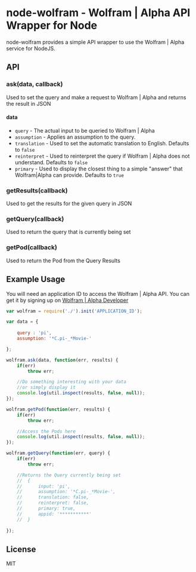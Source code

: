 node-wolfram - Wolfram | Alpha API Wrapper for Node
=================================================

node-wolfram provides a simple API wrapper to use the Wolfram | Alpha service for NodeJS.

API
---

### ask(data, callback) 

Used to set the query and make a request to Wolfram | Alpha and returns the result in JSON

#### data

* `query` - The actual input to be queried to Wolfram | Alpha
* `assumption` - Applies an assumption to the query.
* `translation` - Used to set the automatic translation to English. Defaults to `false`
* `reinterpret` - Used to reinterpret the query if Wolfram | Alpha does not understand. Defaults to `false`
* `primary` - Used to display the closest thing to a simple "answer" that Wolfram|Alpha can provide. Defaults to `true`

### getResults(callback)

Used to get the results for the given query in JSON

### getQuery(callback)

Used to return the query that is currently being set

### getPod(callback)

Used to return the Pod from the Query Results

Example Usage
-------------

You will need an application ID to access the Wolfram | Alpha API. You can get it by signing up on [Wolfram | Alpha Developer](http://products.wolframalpha.com/api/)

```javascript 
var wolfram = require('./').init('APPLICATION_ID');

var data = {
	
	query : 'pi',
	assumption: '*C.pi-_*Movie-'

};

wolfram.ask(data, function(err, results) {
	if(err)
		throw err;

	//Do something interesting with your data
	//or simply display it
	console.log(util.inspect(results, false, null));
});

wolfram.getPod(function(err, results) {
	if(err)
		throw err;

	//Access the Pods here
	console.log(util.inspect(results, false, null));
});

wolfram.getQuery(function(err, query) { 
	if(err)
		throw err;

	//Returns the Query currently being set
	//	{
	//		input: 'pi',
	// 		assumption: '*C.pi-_*Movie-',
	// 		translation: false,
	// 		reinterpret: false,
	// 		primary: true,
	// 		appid: '***********' 
	// 	}
	
});

```

License
-------

MIT